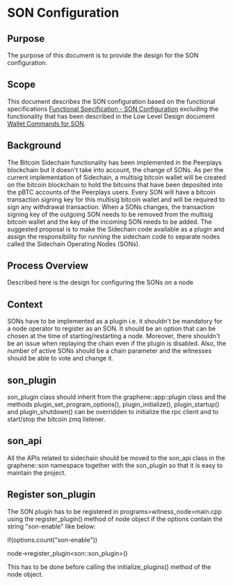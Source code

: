 # SON Configuration

## Purpose

The purpose of this document is to provide the design for the SON configuration.

## Scope

This document describes the SON configuration based on the functional specifications [Functional Specification - SON Configuration](file:///C:/wiki/spaces/PIX/pages/288817497/Functional+Specification+-+SON+Configuration) excluding the functionality that has been described in the Low Level Design document [Wallet Commands for SON](file:///C:/wiki/spaces/PIX/pages/333545473/Wallet+Commands+for+SON).

## Background

The Bitcoin Sidechain functionality has been implemented in the Peerplays blockchain but it doesn't take into account, the change of SONs. As per the current implementation of Sidechain, a multisig bitcoin wallet will be created on the bitcoin blockchain to hold the bitcoins that have been deposited into the pBTC accounts of the Peerplays users. Every SON will have a bitcoin transaction signing key for this multisig bitcoin wallet and will be required to sign any withdrawal transaction. When a SONs changes, the transaction signing key of the outgoing SON needs to be removed from the multisig bitcoin wallet and the key of the incoming SON needs to be added. The suggested proposal is to make the Sidechain code available as a plugin and assign the responsibility for running the sidechain code to separate nodes called the Sidechain Operating Nodes \(SONs\). 

## Process Overview

Described here is the design for configuring the SONs on a node

## Context

SONs have to be implemented as a plugin i.e. it shouldn't be mandatory for a node operator to register as an SON. It should be an option that can be chosen at the time of starting/restarting a node. Moreover, there shouldn't be an issue when replaying the chain even if the plugin is disabled. Also, the number of active SONs should be a chain parameter and the witnesses should be able to vote and change it.

## son\_plugin

son\_plugin class should inherit from the graphene::app::plugin class and the methods plugin\_set\_program\_options\(\), plugin\_initialize\(\), plugin\_startup\(\) and plugin\_shutdown\(\) can be overridden to initialize the rpc client and to start/stop the bitcoin zmq listener.

## son\_api

All the APIs related to sidechain should be moved to the son\_api class in the graphene::son namespace together with the son\_plugin so that it is easy to maintain the project.

## Register son\_plugin

The SON plugin has to be registered in programs&gt;witness\_node&gt;main.cpp using the register\_plugin\(\) method of node object if the options contain the string "son-enable" like below:

if\(options.count\("son-enable"\)\)

  node-&gt;register\_plugin&lt;son::son\_plugin&gt;\(\)

This has to be done before calling the initialize\_plugins\(\) method of the node object.

